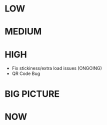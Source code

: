 # LOW

# MEDIUM

# HIGH

* Fix stickiness/extra load issues (ONGOING)
* QR Code Bug

# BIG PICTURE


# NOW
